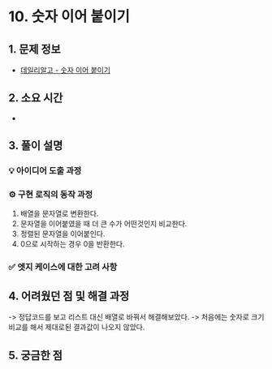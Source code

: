 # 10. 숫자 이어 붙이기

## 1. 문제 정보
- [데일리알고 - 숫자 이어 붙이기](https://dailyalgo.kr/ko/problems/192)

## 2. 소요 시간
- 

## 3. 풀이 설명
### 💡 아이디어 도출 과정

### ⚙️ 구현 로직의 동작 과정
1. 배열을 문자열로 변환한다.
2. 문자열을 이어붙였을 때 더 큰 수가 어떤것인지 비교한다.
3. 정렬된 문자열을 이어붙인다.
4. 0으로 시작하는 경우 0을 반환한다.

### ✅ 엣지 케이스에 대한 고려 사항

## 4. 어려웠던 점 및 해결 과정
-> 정답코드를 보고 리스트 대신 배열로 바꿔서 해결해보았다.
-> 처음에는 숫자로 크기 비교를 해서 제대로된 결과값이 나오지 않았다.

## 5. 궁금한 점

